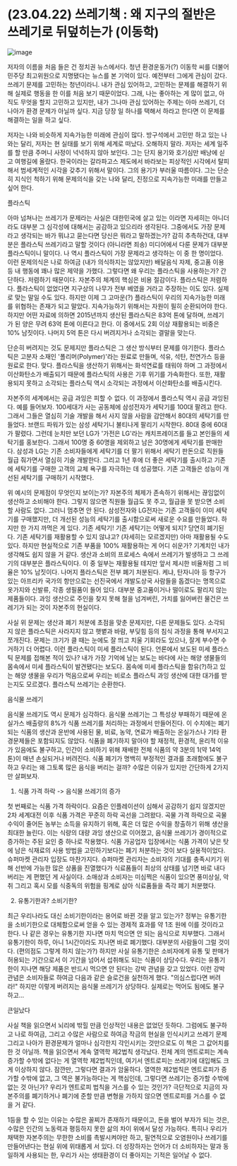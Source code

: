 # (23.04.22) 쓰레기책 : 왜 지구의 절반은 쓰레기로 뒤덮히는가 (이동학)

![image](https://postfiles.pstatic.net/MjAyNTA0MDRfMTc3/MDAxNzQzNzc2MTY0MjY4.a2ZkZ2ZkZ2ZkZ2ZkZ2ZkZ2ZkZ2ZkZ2ZkZ2ZkZ2ZkZ2Zk.png/image.png?type=w773)

저자의 이름을 처음 들은 건 정치권 뉴스에서다. 청년 환경운동가(?) 이동학 씨를 더불어민주당 최고위원으로 지명됐다는 뉴스를 본 기억이 있다. 예전부터 그에게 관심이 갔다. 쓰레기 문제를 고민하는 청년이라니. 내가 관심 있어하고, 고민하는 문제를 해결하기 위해 실제로 행동을 한 이를 처음 보기 때문이었다. 그래, 나는 좋아하는 게 많이 없고, 아직도 무엇을 할지 고민하고 있지만, 내가 그나마 관심 있어하는 주제는 아마 쓰레기, 더 나아가 환경 문제가 아닐까 싶다. 지금 당장 일 하나를 택해서 하라고 한다면 이 문제를 해결하는 일을 하고 싶다. 

 

저자는 나와 비슷하게 지속가능한 미래에 관심이 많다. 방구석에서 고민만 하고 있는 나와는 달리, 저자는 현 실태를 보기 위해 세계로 떠났다. 오해하지 말라. 저자는 세계 일주를 할 만큼 주머니 사정이 넉넉하지 않아 보인다. 그는 단지 용기와 호기심만 배낭에 싣고 여행길에 올랐다. 한국이라는 갈라파고스 제도에서 바라보는 피상적인 시각에서 탈피해서 범세계적인 시각을 갖추기 위해서 말이다. 그의 용기가 부러울 따름이다. 그는 단순히 지식인 척하기 위해 문제의식을 갖는 나와 달리, 진정으로 지속가능한 미래를 만들고 싶어 한다.

 

플라스틱

아마 넘쳐나는 쓰레기가 문제라는 사실은 대한민국에 살고 있는 이라면 자세히는 아니더라도 대부분 그 심각성에 대해서는 공감하고 있으리라 생각된다. 그중에서도 가장 문제라고 생각되는 바가 뭐냐고 묻는다면 당신은 뭐라고 말하겠는가? 감히 추측하건대, 대부분은 플라스틱 쓰레기라고 말할 것이다 (아니라면 죄송) 미디어에서 다룬 문제가 대부분 플라스틱이니 말이다. 나 역시 플라스틱이 가장 문제라고 생각하는 이 중 한 명이었다. 이런 문제의식은 나로 하여금 (내가 의식하지는 않았지만) 배달음식 자제, 중고품 이용 등 내 행동에 꽤나 많은 제약을 가했다. 그렇다면 왜 우리는 플라스틱을 사용하는가? 간단하다. 저렴하기 때문이다. 자본주의 체계의 핵심은 비용 절감이다. 플라스틱은 저렴하다. 플라스틱이 없었다면 지구상의 나무가 전부 베였을 거라고 주장하는 이도 있다. 실제로 맞는 말일 수도 있다. 하지만 이제 그 고마운(?) 플라스틱이 우리의 지속가능한 미래를 위협하는 존재가 되고 말았다. 지속가능하기 위해서는 자원이 필히 순환되어야 한다. 하지만 어떤 자료에 의하면 2015년까지 생산된 플라스틱은 83억 톤에 달하며, 쓰레기가 된 양은 무려 63억 톤에 이른다고 한다. 이 중에서도 2회 이상 재활용되는 비중은 10% 남짓이다. 나머지 5억 톤은 다시 버려지거나 소각되는 결말을 맞는다.

 

단순히 버려지는 것도 문제지만 플라스틱은 그 생산 방식부터 문제를 야기한다. 플라스틱은 고분자 소재인 '폴리머(Polymer)'라는 원료로 만들며, 석유, 석탄, 천연가스 등을 원료로 한다. 맞다. 플라스틱을 생산하기 위해서는 화석연료를 태워야 하며 그 과정에서 이산화탄소가 배출되기 때문에 플라스틱의 사용은 기후 위기를 가속화한다. 또한, 재활용되지 못하고 소각되는 플라스틱 역시 소각되는 과정에서 이산화탄소를 배출시킨다. 

 

자본주의 세계에서는 공급 과잉은 피할 수 없다. 이 과정에서 플라스틱 역시 공급 과잉된다. 예를 들어보자. 100세대가 사는 공동체에 삼성전자가 세탁기를 100대 팔려고 한다. 그래서 그들은 열심히 기술 개발을 해서 사지 않을 사람을 감안해서 80대의 세탁기를 만들었다. 브랜드 파워가 있는 삼성 세탁기니 불티나게 팔리기 시작한다. 80대 중에 60대가 팔렸다. 그런데 눈치만 보던 LG가 '가전은 LG'라는 캐치프레이즈를 들고 본인들의 세탁기를 홍보한다. 그래서 100명 중 60명을 제외하고 남은 30명에게 세탁기를 판매한다. 삼성과 LG는 기존 소비자들에게 세탁기를 더 팔기 위해서 세탁기 판돈으로 직원들 월급 줘가면서 열심히 기술 개발한다. 그리고 1년 후에 더 좋은 세탁기를 출시하고 기존에 세탁기를 구매한 고객의 교체 욕구를 자극하는 데 성공했다. 기존 고객들은 성능이 개선된 세탁기를 구매하기 시작했다. 

 

위 예시의 문제점이 무엇인지 보이는가? 자본주의 체제가 존속하기 위해서는 끊임없이 생산하고 소비해야 한다. 그렇지 않으면 직원들 월급도 못 주고, 월급을 못 받으면 소비할 사람도 없다. 그러니 멈추면 안 된다. 삼성전자와 LG전자는 기존 고객들이 이미 세탁기를 구매했지만, 더 개선된 성능의 세탁기를 출시함으로써 새로운 수요를 만들었다. 하지만 한 가지 까먹은 게 있다. 기존 세탁기! 기존 세탁기는 어떻게 되지? 당연히 폐기된다. 기존 세탁기를 재활용할 수 있지 않냐고? (자세히는 모르겠지만) 아마 재활용될 수도 있다. 하지만 현실적으로 기존 부품을 100% 재활용하는 게 어디 쉬운가? 기계치인 내가 생각해도 쉽지 않을 거 같다. 생산과 소비의 프로세스 속에서 쓰레기가 발생하고 그 쓰레기의 대부분은 플라스틱이다. 이 중 일부는 재활용될 테지만 앞서 제시한 비율처럼 그 비율은 10% 남짓이다. 나머지 플라스틱은 전부 폐기 처분된다. 케냐, 탄자니아 등 항구가 있는 아프리카 국가의 항만으로는 선진국에서 개발도상국 사람들을 돕겠다는 명목으로 옷가지와 신발류, 각종 생필품이 들어 있다. 대부분 중고품이거나 떨이로도 팔리지 않는 제품들이다. 과잉 생산으로 주인을 찾지 못해 철을 넘겨버린, 가치를 잃어버린 물건은 쓰레기가 되는 것이 자본주의 현실이다.

 

사실 위 문제는 생산과 폐기 처분에 초점을 맞춘 문제지만, 다른 문제들도 있다. 소각되지 않은 플라스틱은 사라지지 않고 햇볕과 바람, 부딪힘 등의 침식 과정을 통해 부서지고 쪼개진다. 문제는 크기가 클 때는 눈에도 잘 띄고 치울 기회라도 있으나, 잘게 부수면 수거하기 더 어렵다. 이런 플라스틱이 미세 플라스틱이 된다. 언론에서 보도된 미세 플라스틱 문제를 접해본 적이 있나? 내가 가장 기억에 남는 보도는 바다에 사는 해양 생물들의 몸속에서 미세 플라스틱이 발견됐다는 보도다. 몸속에 미세 플라스틱을 함유(?)하고 있는 해양 생물을 우리가 먹음으로써 우리는 비로소 플라스틱 과잉 생산에 대한 대가를 받는지도 모르겠다. 플라스틱 쓰레기는 순환한다.

 

음식물 쓰레기

음식물 쓰레기도 역시 문제가 심각하다. 음식물 쓰레기는 그 특성상 부패하기 때문에 온실가스 배출량의 8%가 식품 쓰레기를 처리하는 과정에서 만들어진다. 이 수치에는 폐기되는 식품의 생산과 운반에 사용된 물, 비료, 농약, 연료가 배출하는 온실가스나 기타 환경문제들은 포함되지도 않았다. 식품을 폐기하지 말아야 할 재정적, 환경적, 윤리적 이유가 있음에도 불구하고, 인간이 소비하기 위해 재배한 전체 식품의 약 3분의 1(약 14억 톤)이 매년 손실되거나 버려진다. 식품 폐기가 명백히 부정적인 결과를 초래함에도 불구하고 우리는 왜 그토록 많은 음식을 버리는 걸까? 수많은 이유가 있지만 간단하게 2가지만 살펴보자.

 

1. 식품 가격 하락  -> 음식물 쓰레기의 증가

첫 번째로는 식품 가격 하락이다. 요즘은 인플레이션이 심해서 공감하기 쉽지 않겠지만 2차 세계대전 이후 식품 가격은 꾸준히 하락 곡선을 그려왔다. 곡물 가격 하락으로 곡물 수익이 줄어든 농부는 소득을 유지하기 위해, 혹은 더 많은 수익을 창출하기 위해 생산을 최대한 늘린다. 이는 식량의 대량 과잉 생산으로 이어졌고, 음식물 쓰레기가 경이적으로 증가하는 주된 요인 중 하나로 작용했다. 식품 가공업자 입장에서는 식품 가격이 낮은 탓에 남은 식재료의 사용 방법을 고민하기보다는 폐기 처분하는 것이 보다 실용적이었다. 슈퍼마켓 관리자 입장도 마찬가지다. 슈퍼마켓 관리자는 소비자의 기대를 충족시키기 위해 선반에 가능한 많은 상품을 진열했다가 식료품들이 최상의 상태를 넘기면 바로 내다 버리는 게 편했던 게 사실이다. 소매상과 소비자는 미심쩍은 식품이 있으면 풍미상실, 악취  그리고 혹시 모를 식중독의 위험을 핑계로 삼아 식료품들을 즉각 폐기 처분했다.

 

2. 유통기한과? 소비기한?  

최근 우리나라도 대신 소비기한이라는 용어로 바뀐 것을 알고 있는가? 정부는 유통기한을 소비기한으로 대체함으로써 얻을 수 있는 경제적 효과를 약 1조 원에 이를 것이라고 한다. 나 같은 경우는 유통기한 지나면 마치 먹으면 안 되는 음식으로 치부했다. 그래서 유통기한이 하루, 아니 1시간이라도 지나면 바로 폐기했다. 대부분의 사람들이 그럴 것이다. (편의점도 그렇게 하지 않는가?) 하지만 사실 유통기한은 소비자에게 유통 및 판매가 허용되는 기간으로서 이 기간을 넘어서 섭취해도 되는 식품이 상당수다. 우리는 유통기한이 지나면 해당 제품은 반드시 먹으면 안 된다는 강박 관념을 갖고 있었다. 이런 강박 관념은 소비자들로 하여금 다음과 같은 슬로건을 실천하게 했다. \"의심스럽다면 버려라!\" 하지만 이렇게 버려지는 음식물 쓰레기가 상당하다. 실제로는 먹어도 됨에도 불구하고...

 

 

큰일났다

사실 책을 읽으면서 뇌리에 밖힐 만큼 인상적인 내용은 없었던 듯하다. 그럼에도 불구하고 나로 하여금, 그리고 수많은 사람으로 하여금 작금의 현실을 인식시키고 쓰레기 문제 그리고 나아가 환경문제가 얼마나 심각한지 각인시키는 것만으로도 이 책은 그 값어치를 한 것 아닐까. 책을 읽으면서 계속 열역학 제2법칙 생각났다. 전체 계의 엔트로피는 계속 증가할 수밖에 없다는 게 열역학 제2법칙인데, 여기서 엔트로피는 쓰레기에 대입해도 크게 이상하지 않다. 잠깐만, 그렇다면 결과가 암울하다. 열역한 제2법칙은 엔트로피가 증가할 수밖에 없고, 그 역은 불가능하다는 게 핵심인데, 그렇다면 쓰레기는 증가할 수밖에 없는 것 아닌가? 우리가 엔트로피 법칙을 거스를 수 있는 것인가? 극단적으로 지금의 자본주의를 폐기하거나 폐기에 준할 만큼 변형을 가하지 않으면 엔트로피를 거스를 수 없을 거 같다.

1등을 할 수 있는 이유는 수많은 꼴찌가 존재하기 때문이고, 돈을 벌어 부자가 되는 것은, 수많은 인간의 노동력과 평등하지 못한 삶의 차이 위에서 달성 가능하다. 특히나 우리가 채택한 자본주의는 무한한 소비를 촉발시켜야만 하고, 필연적으로 오염원이나 쓰레기를 만들어낸다는 현실 위에 위태롭게 서 있다. 더 성장하자는 언어가 더 소비하자는 말과 동일하게 사용되는 한, 우리가 사는 생태환경이 더 좋아지는 기적은 일어날 수 없다.

​


